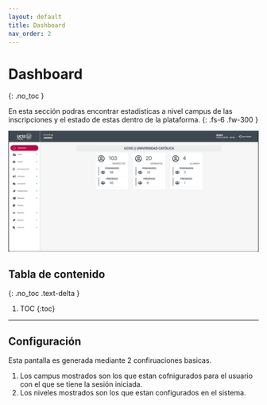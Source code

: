 ```yaml
---
layout: default
title: Dashboard
nav_order: 2
---
```


# Dashboard
{: .no_toc }

En esta sección podras encontrar estadisticas a nivel campus de las inscripciones y el estado de estas dentro de la plataforma.
{: .fs-6 .fw-300 }

[![Captura de pantalla del dashboard de SIU](assets/images/dashboard.png)](assets/images/dashboard.png)

## Tabla de contenido
{: .no_toc .text-delta }

1. TOC
{:toc}

---

## Configuración

Esta pantalla es generada mediante 2 confiruaciones basicas.

1.  Los campus mostrados son los que estan cofnigurados para el usuario con el que se tiene la sesión iniciada.
2.  Los niveles mostrados son los que estan configurados en el sistema.
